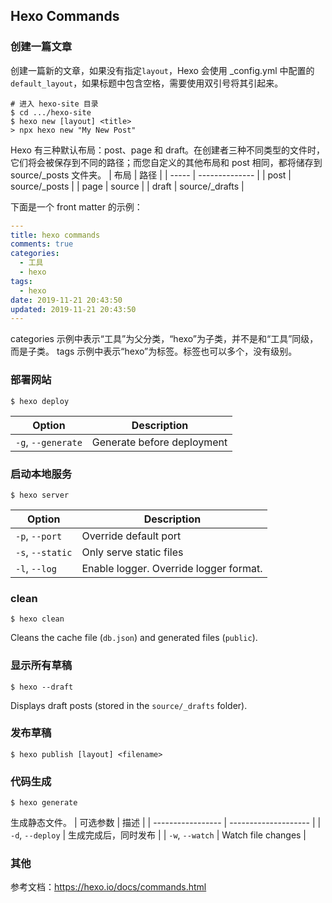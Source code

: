 ## Hexo Commands

### 创建一篇文章
创建一篇新的文章，如果没有指定`layout`，Hexo 会使用 _config.yml 中配置的`default_layout`，如果标题中包含空格，需要使用双引号将其引起来。
```
# 进入 hexo-site 目录
$ cd .../hexo-site
$ hexo new [layout] <title>
> npx hexo new "My New Post"
```
Hexo 有三种默认布局：post、page 和 draft。在创建者三种不同类型的文件时，它们将会被保存到不同的路径；而您自定义的其他布局和 post 相同，都将储存到 source/_posts 文件夹。
| 布局  | 路径           |
| ----- | -------------- |
| post  | source/_posts  |
| page  | source         |
| draft | source/_drafts |

下面是一个 front matter 的示例：
```yaml
---
title: hexo commands
comments: true
categories:
  - 工具
  - hexo
tags:
  - hexo
date: 2019-11-21 20:43:50
updated: 2019-11-21 20:43:50
---
```
categories 示例中表示“工具”为父分类，“hexo”为子类，并不是和“工具”同级，而是子类。
tags 示例中表示“hexo”为标签。标签也可以多个，没有级别。

### 部署网站
```
$ hexo deploy
```
| Option              | Description                |
| ------------------- | -------------------------- |
| `-g`, `--generate` | Generate before deployment |

### 启动本地服务
```
$ hexo server
```
| Option            | Description                            |
| ----------------- | -------------------------------------- |
| `-p`, `--port`   | Override default port                  |
| `-s`, `--static` | Only serve static files                |
| `-l`, `--log`    | Enable logger. Override logger format. |

### clean
```
$ hexo clean
```
Cleans the cache file (`db.json`) and generated files (`public`).

### 显示所有草稿
```
$ hexo --draft
```
Displays draft posts (stored in the `source/_drafts` folder).

### 发布草稿
```
$ hexo publish [layout] <filename>
```
### 代码生成
```
$ hexo generate
```
生成静态文件。
| 可选参数          | 描述                 |
| ----------------- | -------------------- |
| `-d`, `--deploy` | 生成完成后，同时发布 |
| `-w`, `--watch`  | Watch file changes   |

### 其他
参考文档：https://hexo.io/docs/commands.html
